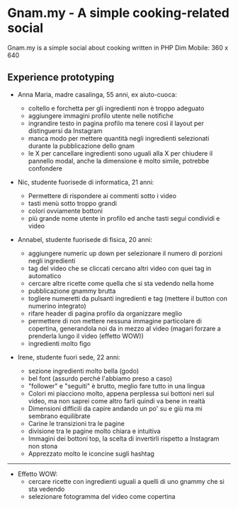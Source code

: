 # Gnam.my - A simple cooking-related social

Gnam.my is a simple social about cooking written in PHP
Dim Mobile: 360 x 640

## Experience prototyping

- Anna Maria, madre casalinga, 55 anni, ex aiuto-cuoca:
  - coltello e forchetta per gli ingredienti non è troppo adeguato
  - aggiungere immagini profilo utente nelle notifiche
  - ingrandire testo in pagina profilo ma tenere così il layout per distinguersi da Instagram
  - manca modo per mettere quantità negli ingredienti selezionati durante la pubblicazione dello gnam
  - le X per cancellare ingredienti sono uguali alla X per chiudere il pannello modal, anche la dimensione è molto simile, potrebbe confondere

- Nic, studente fuorisede di informatica, 21 anni:
  - Permettere di rispondere ai commenti sotto i video
  - tasti menù sotto troppo grandi
  - colori ovviamente bottoni
  - più grande nome utente in profilo ed anche tasti segui condividi e video

- Annabel, studente fuorisede di fisica, 20 anni:
  - aggiungere numeric up down per selezionare il numero di porzioni negli ingredienti
  - tag del video che se cliccati cercano altri video con quei tag in automatico
  - cercare altre ricette come quella che si sta vedendo nella home
  - pubblicazione gnammy brutta
  - togliere numeretti da pulsanti ingredienti e tag (mettere il button con numerino integrato)
  - rifare header di pagina profilo da organizzare meglio
  - permettere di non mettere nessuna immagine particolare di copertina, generandola noi da in mezzo al video (magari forzare a prenderla lungo il video (effetto WOW))
  - ingredienti molto figo

- Irene, studente fuori sede, 22 anni:
  - sezione ingredienti molto bella (godo)
  - bel font (assurdo perché l'abbiamo preso a caso)
  - "follower" e "seguiti" è brutto, meglio fare tutto in una lingua
  - Colori mi piacciono molto, appena perplessa sui bottoni neri sul video, ma non saprei come altro farli quindi va bene in realtà
  - Dimensioni difficili da capire andando un po' su e giù ma mi sembrano equilibrate
  - Carine le transizioni tra le pagine
  - divisione tra le pagine molto chiara e intuitiva
  - Immagini dei bottoni top, la scelta di invertirli rispetto a Instagram non stona
  - Apprezzato molto le iconcine sugli hashtag

-----------------------------------------------------

- Effetto WOW:
  - cercare ricette con ingredienti uguali a quelli di uno gnammy che si sta vedendo
  - selezionare fotogramma del video come copertina
